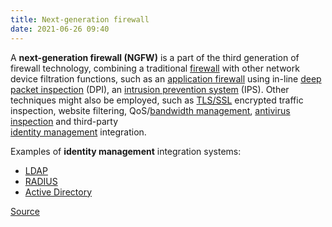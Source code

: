 ```yaml
---
title: Next-generation firewall
date: 2021-06-26 09:40
---
```


A **next-generation firewall (NGFW)** is a part of the third generation of
firewall technology, combining a traditional
[firewall](2021-06-26--09-41-36Z--firewall.md) with other network device
filtration functions, such as an 
[application firewall](2021-06-26--09-42-54Z--application_firewall.md) using
in-line 
[deep packet inspection](2021-06-26--09-44-19Z--deep_packet_inspection.md) (DPI), 
an [intrusion prevention system](2021-06-26--09-46-09Z--intrusion_detection_system.md) (IPS).
Other techniques might also be employed, such as
[TLS/SSL](2021-02-05--07-34-38Z--ssl_tls.md) encrypted traffic inspection,
website filtering, QoS/[bandwidth management](2021-06-26--09-50-01Z--bandwidth_management.md),
[antivirus inspection](2021-06-26--08-53-17Z--antivirus.md) and third-party  
[identity management](2021-06-26--09-52-27Z--identity_management.md)
integration.

Examples of **identity management** integration systems:
* [LDAP](2021-02-06--09-07-30Z--ldap.md)
* [RADIUS](2021-02-05--06-36-38Z--radius.md)
* [Active Directory](2021-06-26--09-54-23Z--active_directory.md) 

[Source](https://en.wikipedia.org/wiki/Next-generation_firewall)
